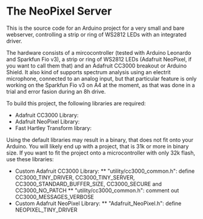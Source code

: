 The NeoPixel Server
===================

This is the source code for an Arduino project for a very small and bare webserver, controlling
a strip or ring of WS2812 LEDs with an integrated driver.

The hardware consists of a mircocontroller (tested with Arduino Leonardo and Sparkfun Fio v3),
a strip or ring of WS2812 LEDs (Adafruit NeoPixel, if you want to call them that) and an Adafruit
CC3000 breakout or Arduino Shield. It also kind of supports spectrum analysis using an electrit
microphone, connected to an analog input, but that particular feature is only working on the
Sparkfun Fio v3 on A4 at the moment, as that was done in a trial and error fasion during an 8h
drive.

To build this project, the following libraries are required:
* Adafruit CC3000 Library:
* Adafruit NeoPixel Library:
* Fast Hartley Transform library:

Using the default libraries may result in a binary, that does not fit onto your Arduino. You will
likely end up with a project, that is 31k or more in binary size. If you want to fit the project
onto a microcontroller with only 32k flash, use these libraries:
* Custom Adafruit CC3000 Library:
** "utility/cc3000_common.h": define CC3000_TINY_DRIVER, CC3000_TINY_SERVER, CC3000_STANDARD_BUFFER_SIZE, CC3000_SECURE and CC3000_NO_PATCH
** "utility/cc3000_common.h": comment out CC3000_MESSAGES_VERBOSE
* Custom Adafruit NeoPixel Library:
** "Adafruit_NeoPixel.h": define NEOPIXEL_TINY_DRIVER
